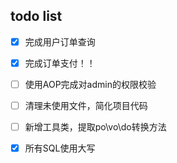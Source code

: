 ## todo list
- [x] 完成用户订单查询
- [x] 完成订单支付！！
- [ ] 使用AOP完成对admin的权限校验


- [ ] 清理未使用文件，简化项目代码
- [ ] 新增工具类，提取po\vo\do转换方法
- [x] 所有SQL使用大写